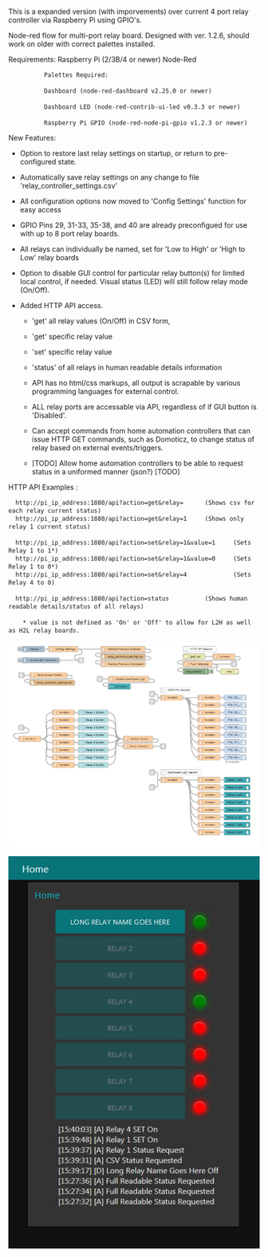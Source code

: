 
This is a expanded version (with imporvements) over current 4 port relay controller via Raspberry Pi using GPIO's.

Node-red flow for multi-port relay board. Designed with ver. 1.2.6, should work on older with correct palettes installed.

Requirements: Raspberry Pi (2/3B/4 or newer)
              Node-Red
              
              Palettes Required:
              
              Dashboard (node-red-dashboard v2.25.0 or newer)
                
              Dashboard LED (node-red-contrib-ui-led v0.3.3 or newer)
              
              Raspberry Pi GPIO (node-red-node-pi-gpio v1.2.3 or newer)
              

New Features:

  - Option to restore last relay settings on startup, or return to pre-configured state.
  - Automatically save relay settings on any change to file 'relay_controller_settings.csv'
  
  - All configuration options now moved to 'Config Settings' function for easy access
  
  - GPIO Pins 29, 31-33, 35-38, and 40 are already preconfigued for use with up to 8 port relay boards.
  
  - All relays can individually be named, set for 'Low to High' or 'High to Low' relay boards
  
  - Option to disable GUI control for particular relay button(s) for limited local control, if needed. Visual status (LED) will still follow relay mode (On/Off).
  
  - Added HTTP API access.
    - 'get' all relay values (On/Off) in CSV form,
    - 'get' specific relay value
    - 'set' specific relay value
    - 'status' of all relays in human readable details information
    
    - API has no html/css markups, all output is scrapable by various programming languages for external control.
    
    - ALL relay ports are accessable via API, regardless of if GUI button is 'Disabled'.
    
    - Can accept commands from home automation controllers that can issue HTTP GET commands, such as Domoticz, to change status of relay based on external events/triggers. 
    - [TODO] Allow home automation controllers to be able to request status in a uniformed manner (json?) [TODO]
  
  

HTTP API Examples :

      http://pi_ip_address:1880/api?action=get&relay=      (Shows csv for each relay current status)
      http://pi_ip_address:1880/api?action=get&relay=1     (Shows only relay 1 current status)

      http://pi_ip_address:1880/api?action=set&relay=1&value=1     (Sets Relay 1 to 1*)
      http://pi_ip_address:1880/api?action=set&relay=1&value=0     (Sets Relay 1 to 0*)
      http://pi_ip_address:1880/api?action=set&relay=4             (Sets Relay 4 to 0)

      http://pi_ip_address:1880/api?action=status          (Shows human readable details/status of all relays)

        * value is not defined as 'On' or 'Off' to allow for L2H as well as H2L relay boards.


![alt text](https://raw.githubusercontent.com/va24531/8port_relay/main/8_port_github_flow.jpg?raw=true)







![alt text](https://raw.githubusercontent.com/va24531/8port_relay/main/8_port_github_dashboard.jpg?raw=true)
